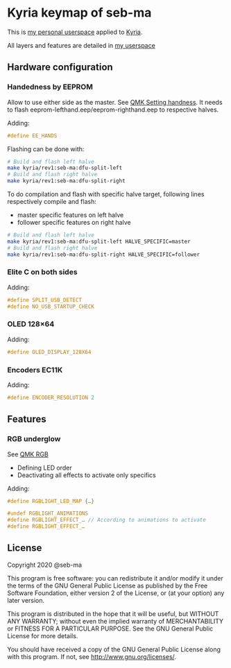 # Kyria keymap of seb-ma

This is [my personal userspace](../../../../users/seb-ma/readme.md) applied to [Kyria](../../readme.md).

All layers and features are detailed in [my userspace](../../../../users/seb-ma/readme.md)

## Hardware configuration

### Handedness by EEPROM

Allow to use either side as the master. See [QMK Setting handness](https://docs.qmk.fm/#/config_options?id=setting-handedness).
It needs to flash eeprom-lefthand.eep/eeprom-righthand.eep to respective halves.

Adding:

```c
#define EE_HANDS
```

Flashing can be done with:

```bash
# Build and flash left halve
make kyria/rev1:seb-ma:dfu-split-left
# Build and flash right halve
make kyria/rev1:seb-ma:dfu-split-right
```

To do compilation and flash with specific halve target, following lines respectively compile and flash:

- master specific features on left halve
- follower specific features on right halve

```bash
# Build and flash left halve
make kyria/rev1:seb-ma:dfu-split-left HALVE_SPECIFIC=master
# Build and flash right halve
make kyria/rev1:seb-ma:dfu-split-right HALVE_SPECIFIC=follower
```

### Elite C on both sides

Adding:

```c
#define SPLIT_USB_DETECT
#define NO_USB_STARTUP_CHECK
```

### OLED 128×64

Adding:

```c
#define OLED_DISPLAY_128X64
```

### Encoders EC11K

Adding:

```c
#define ENCODER_RESOLUTION 2
```

## Features

### RGB underglow

See [QMK RGB](https://docs.qmk.fm/using-qmk/hardware-features/lighting/feature_rgblight)

- Defining LED order
- Deactivating all effects to activate only specifics

Adding:

```c
#define RGBLIGHT_LED_MAP {…}

#undef RGBLIGHT_ANIMATIONS
#define RGBLIGHT_EFFECT_… // According to animations to activate
#define RGBLIGHT_EFFECT_…
```

## License

Copyright 2020 @seb-ma

This program is free software: you can redistribute it and/or modify
it under the terms of the GNU General Public License as published by
the Free Software Foundation, either version 2 of the License, or
(at your option) any later version.

This program is distributed in the hope that it will be useful,
but WITHOUT ANY WARRANTY; without even the implied warranty of
MERCHANTABILITY or FITNESS FOR A PARTICULAR PURPOSE.  See the
GNU General Public License for more details.

You should have received a copy of the GNU General Public License
along with this program.  If not, see <http://www.gnu.org/licenses/>.

